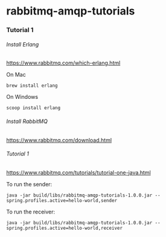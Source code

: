 # rabbitmq-amqp-tutorials

### Tutorial 1

###### Install Erlang

https://www.rabbitmq.com/which-erlang.html

On Mac
```
brew install erlang
```

On Windows
```
scoop install erlang
```
###### Install RabbitMQ

https://www.rabbitmq.com/download.html

###### Tutorial 1

https://www.rabbitmq.com/tutorials/tutorial-one-java.html

To run the sender:
```
java -jar build/libs/rabbitmq-amqp-tutorials-1.0.0.jar --spring.profiles.active=hello-world,sender
```

To run the receiver:

```
java -jar build/libs/rabbitmq-amqp-tutorials-1.0.0.jar --spring.profiles.active=hello-world,receiver
```

